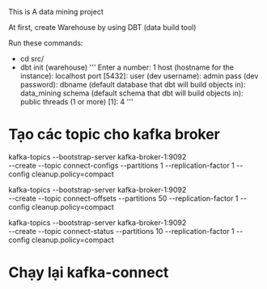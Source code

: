 This is A data mining project

At first, create Warehouse by using DBT (data build tool)

Run these commands:

- cd src/
- dbt init <name> (warehouse)
'''
Enter a number: 1
host (hostname for the instance): localhost
port [5432]: 
user (dev username): admin
pass (dev password): 
dbname (default database that dbt will build objects in): data_mining
schema (default schema that dbt will build objects in): public
threads (1 or more) [1]: 4
'''



# Tạo các topic cho kafka broker
kafka-topics --bootstrap-server kafka-broker-1:9092 \
--create --topic connect-configs --partitions 1 --replication-factor 1 --config cleanup.policy=compact

kafka-topics --bootstrap-server kafka-broker-1:9092 \
--create --topic connect-offsets --partitions 50 --replication-factor 1 --config cleanup.policy=compact

kafka-topics --bootstrap-server kafka-broker-1:9092 \
--create --topic connect-status --partitions 10 --replication-factor 1 --config cleanup.policy=compact
# Chạy lại kafka-connect